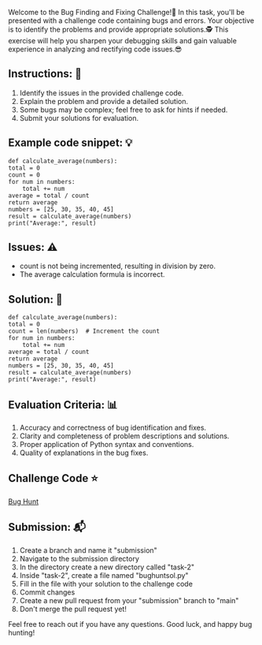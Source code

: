 Welcome to the Bug Finding and Fixing Challenge!:space_invader: In this task, you'll be presented with a challenge code containing bugs and errors. Your objective is to identify the problems and provide appropriate solutions.:detective: This exercise will help you sharpen your debugging skills and gain valuable experience in analyzing and rectifying code issues.:sunglasses: 
## Instructions: :memo:
1. Identify the issues in the provided challenge code. 
2. Explain the problem and provide a detailed solution. 
4. Some bugs may be complex; feel free to ask for hints if needed. 
5. Submit your solutions for evaluation.
## Example code snippet: :bulb:
    def calculate_average(numbers): 
    total = 0 
    count = 0 
    for num in numbers: 
        total += num 
    average = total / count 
    return average 
    numbers = [25, 30, 35, 40, 45] 
    result = calculate_average(numbers)
    print("Average:", result) 
## Issues: :warning:
- count is not being incremented, resulting in division by zero.
- The average calculation formula is incorrect.
## Solution: :mag_right:
    def calculate_average(numbers): 
    total = 0 
    count = len(numbers)  # Increment the count 
    for num in numbers: 
        total += num 
    average = total / count 
    return average 
    numbers = [25, 30, 35, 40, 45] 
    result = calculate_average(numbers) 
    print("Average:", result) 
## Evaluation Criteria: :bar_chart:
1. Accuracy and correctness of bug identification and fixes.
2. Clarity and completeness of problem descriptions and solutions.
3. Proper application of Python syntax and conventions.
4. Quality of explanations in the bug fixes.

## Challenge Code :star:
[Bug Hunt](https://github.com/cognizance-amrita/OS-DOMAIN-TASK-2023/blob/main/TASK-2/bughunt.cpp)

## Submission: :mailbox_with_mail:
1. Create a branch and name it "submission"
2. Navigate to the submission directory
3. In the directory create a new directory called "task-2"
4. Inside "task-2", create a file named "bughuntsol.py"
5. Fill in the file with your solution to the challenge code
6. Commit changes
7. Create a new pull request from your "submission" branch to "main"
8. Don't merge the pull request yet!

   
Feel free to reach out if you have any questions. Good luck, and happy bug hunting!




  


